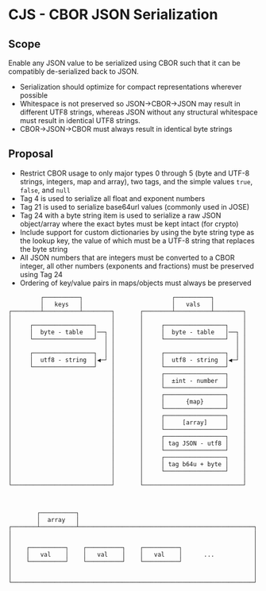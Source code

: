 # CJS - CBOR JSON Serialization

## Scope

Enable any JSON value to be serialized using CBOR such that it can be compatibly de-serialized back to JSON.

* Serialization should optimize for compact representations wherever possible
* Whitespace is not preserved so JSON->CBOR->JSON may result in different UTF8 strings, whereas JSON without any structural whitespace must result in identical UTF8 strings.
* CBOR->JSON->CBOR must always result in identical byte strings

## Proposal

* Restrict CBOR usage to only major types 0 through 5 (byte and UTF-8 strings, integers, map and array), two tags, and the simple values `true`, `false`, and `null`
* Tag 4 is used to serialize all float and exponent numbers
* Tag 21 is used to serialize base64url values (commonly used in JOSE)
* Tag 24 with a byte string item is used to serialize a raw JSON object/array where the exact bytes must be kept intact (for crypto)
* Include support for custom dictionaries by using the byte string type as the lookup key, the value of which must be a UTF-8 string that replaces the byte string
* All JSON numbers that are integers must be converted to a CBOR integer, all other numbers (exponents and fractions) must be preserved using Tag 24
* Ordering of key/value pairs in maps/objects must always be preserved


```
         ┌──────────┐                         ┌──────────┐
         │   keys   │                         │   vals   │
┌────────┴──────────┴────────┐       ┌────────┴──────────┴────────┐
│                            │       │                            │
│     ┌─────────────────┐    │       │     ┌─────────────────┐    │
│     │  byte - table   │──┐ │       │     │  byte - table   │──┐ │
│     └─────────────────┘  │ │       │     └─────────────────┘  │ │
│                          │ │       │                          │ │
│     ┌─────────────────┐  │ │       │     ┌─────────────────┐  │ │
│     │  utf8 - string  │◀─┘ │       │     │  utf8 - string  │◀─┘ │
│     └─────────────────┘    │       │     └─────────────────┘    │
│                            │       │     ┌─────────────────┐    │
│                            │       │     │  ±int - number  │    │
│                            │       │     └─────────────────┘    │
│                            │       │     ┌─────────────────┐    │
│                            │       │     │      {map}      │    │
│                            │       │     └─────────────────┘    │
│                            │       │     ┌─────────────────┐    │
│                            │       │     │     [array]     │    │
│                            │       │     └─────────────────┘    │
│                            │       │     ┌─────────────────┐    │
│                            │       │     │ tag JSON - utf8 │    │
│                            │       │     └─────────────────┘    │
│                            │       │     ┌─────────────────┐    │
│                            │       │     │ tag b64u + byte │    │
│                            │       │     └─────────────────┘    │
│                            │       │                            │
└────────────────────────────┘       └────────────────────────────┘



        ┌──────────┐
        │  array   │
┌───────┴──────────┴─────────────────────────────────────────────────┐
│                                                                    │
│                                                                    │
│    ┌──────────┐    ┌──────────┐    ┌──────────┐                    │
│    │   val    │    │   val    │    │   val    │      ...           │
│    └──────────┘    └──────────┘    └──────────┘                    │
│                                                                    │
│                                                                    │
└────────────────────────────────────────────────────────────────────┘
```